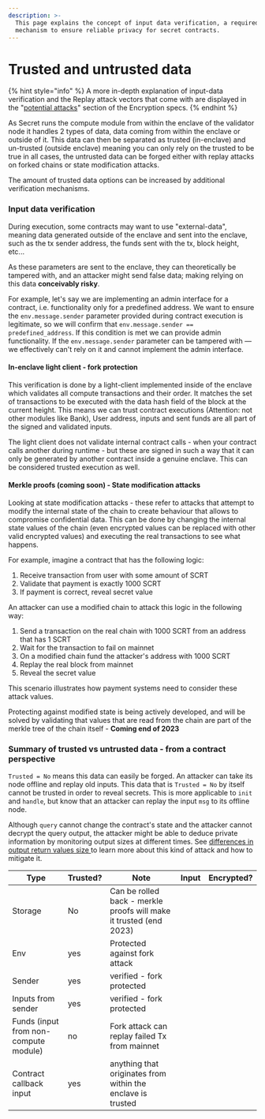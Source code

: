 ```yaml
---
description: >-
  This page explains the concept of input data verification, a required
  mechanism to ensure reliable privacy for secret contracts.
---
```


# Trusted and untrusted data



{% hint style="info" %}
A more in-depth explanation of input-data verification and the Replay attack vectors that come with are displayed in the "[potential attacks](../../overview-ecosystem-and-technology/techstack/privacy-technology/theoretical-attacks/)" section of the Encryption specs.
{% endhint %}

As Secret runs the compute module from within the enclave of the validator node it handles 2 types of data, data coming from within the enclave or outside of it. This data can then be separated as trusted (in-enclave) and un-trusted (outside enclave) meaning you can only rely on the trusted to be true in all cases, the untrusted data can be forged either with replay attacks on forked chains or state modification attacks.

The amount of trusted data options can be increased by additional verification mechanisms.

### Input data verification

During execution, some contracts may want to use "external-data", meaning data generated outside of the enclave and sent into the enclave, such as the tx sender address, the funds sent with the tx, block height, etc...

As these parameters are sent to the enclave, they can theoretically be tampered with, and an attacker might send false data; making relying on this data **conceivably risky**.

For example, let's say we are implementing an admin interface for a contract, i.e. functionality only for a predefined address. We want to ensure the `env.message.sender` parameter provided during contract execution is legitimate, so we will confirm that `env.message.sender == predefined_address`. If this condition is met we can provide admin functionality. If the `env.message.sender` parameter can be tampered with — we effectively can't rely on it and cannot implement the admin interface.

#### In-enclave light client - fork protection

This verification is done by a light-client implemented inside of the enclave which validates all compute transactions and their order. It matches the set of transactions to be executed with the data hash field of the block at the current height. This means we can trust contract executions (Attention: not other modules like Bank), User address, inputs and sent funds are all part of the signed and validated inputs.

The light client does not validate internal contract calls - when your contract calls another during runtime - but these are signed in such a way that it can only be generated by another contract inside a genuine enclave. This can be considered trusted execution as well.

#### Merkle proofs (coming soon) - State modification attacks

Looking at state modification attacks - these refer to attacks that attempt to modify the internal state of the chain to create behaviour that allows to compromise confidential data. This can be done by changing the internal state values of the chain (even encrypted values can be replaced with other valid encrypted values) and executing the real transactions to see what happens.

For example, imagine a contract that has the following logic:

1. Receive transaction from user with some amount of SCRT
2. Validate that payment is exactly 1000 SCRT
3. If payment is correct, reveal secret value

An attacker can use a modified chain to attack this logic in the following way:

1. Send a transaction on the real chain with 1000 SCRT from an address that has 1 SCRT
2. Wait for the transaction to fail on mainnet
3. On a modified chain fund the attacker's address with 1000 SCRT
4. Replay the real block from mainnet
5. Reveal the secret value

This scenario illustrates how payment systems need to consider these attack values.

Protecting against modified state is being actively developed, and will be solved by validating that values that are read from the chain are part of the merkle tree of the chain itself - **Coming end of 2023**

### Summary of trusted vs untrusted data - from a contract perspective

&#x20;`Trusted = No` means this data can easily be forged. An attacker can take its node offline and replay old inputs. This data that is `Trusted = No` by itself cannot be trusted in order to reveal secrets. This is more applicable to `init` and `handle`, but know that an attacker can replay the input `msg` to its offline node.

Although `query` cannot change the contract's state and the attacker cannot decrypt the query output, the attacker might be able to deduce private information by monitoring output sizes at different times. See [differences in output return values size ](secret-contracts.md#differences-in-output-messages-callbacks)to learn more about this kind of attack and how to mitigate it.

<table><thead><tr><th>Type</th><th>Trusted?</th><th>Note</th><th data-hidden>Input</th><th data-hidden>Encrypted?</th></tr></thead><tbody><tr><td>Storage</td><td>No</td><td>Can be rolled back - merkle proofs will make it trusted (end 2023)</td><td></td><td></td></tr><tr><td>Env</td><td>yes</td><td>Protected against fork attack</td><td></td><td></td></tr><tr><td>Sender</td><td>yes</td><td>verified - fork protected</td><td></td><td></td></tr><tr><td>Inputs from sender</td><td>yes</td><td>verified - fork protected</td><td></td><td></td></tr><tr><td>Funds (input from non-compute module)</td><td>no</td><td>Fork attack can replay failed Tx from mainnet</td><td></td><td></td></tr><tr><td>Contract callback input</td><td>yes</td><td>anything that originates from within the enclave is trusted</td><td></td><td></td></tr></tbody></table>

